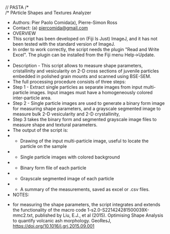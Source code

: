 // PASTA
/*     
/* PArticle Shapes and Textures Analyzer
 * Authors: Pier Paolo Comida(a), Pierre-Simon Ross
 * Contact: (a) piercomida@gmail.com
 *  OVERVIEW
 * This script has been developed on (Fiji Is Just) ImageJ, and it has not been tested with the standard version of ImageJ.
 * In order to work correctly, the script needs the plugin "Read and Write Excel". The plugin can be installed from the Fiji menu Help->Update.
 * 
 * Description - This script allows to measure shape parameters, cristallinity and vesicularity on 2-D cross sections of juvenile particles embedded in polished grain mounts and scanned using BSE-SEM.
 * The full processing procedure consists of three steps:
 * Step 1 - Extract single particles as separate images from input multi-particle images. Input images must have a homogeneously colored inter-particle area.
 * Step 2 - Single particle images are used to generate a binary form image for measuring shape parameters, and a grayscale segmented image to measure bulk 2-D vesicularity and 2-D crystallinity,
* Step 3 takes the binary form and segmented grayscale image files to measure shape and textural parameters. 
* The output of the script is:
 * - Drawing of the input multi-particle image, useful to locate the particle on the sample
 * - Single particle images with colored background 
 * - Binary form file of each particle
 * - Grayscale segmented image of each particle
 * - A summary of the measurements, saved as excel or .csv files.
 * NOTES: 
 - for measuring the shape parameters, the script integrates and extends the functionality of the macro code 1-s2.0-S221424281500039X-mmc2.txt, published by Liu, E.J., et al (2015). Optimising Shape Analysis to quantify volcanic ash morphology. GeoResJ, https://doi.org/10.1016/j.grj.2015.09.001
